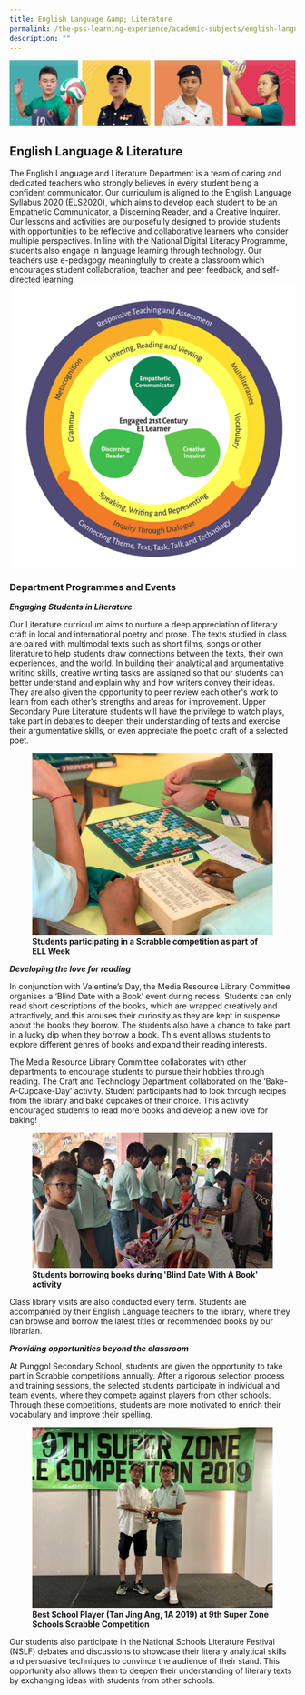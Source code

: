 ```yaml
---
title: English Language &amp; Literature
permalink: /the-pss-learning-experience/academic-subjects/english-language-n-literature/
description: ""
---
```

![](/images/Our%20School/subbanner.jpg)

## English Language &amp; Literature

The English Language and Literature Department is a team of caring and dedicated teachers who strongly believes in every student being a confident communicator. Our curriculum is aligned to the English Language Syllabus 2020 (ELS2020), which aims to develop each student to be an Empathetic Communicator, a Discerning Reader, and a Creative Inquirer. Our lessons and activities are purposefully designed to provide students with opportunities to be reflective and collaborative learners who consider multiple perspectives. In line with the National Digital Literacy Programme, students also engage in language learning through technology. Our teachers use e-pedagogy meaningfully to create a classroom which encourages student collaboration, teacher and peer feedback, and self-directed learning. ![](/images/el%2021st%20cc%20learner.png)

### Department Programmes and Events

***Engaging Students in Literature***

Our Literature curriculum aims to nurture a deep appreciation of literary craft in local and international poetry and prose. The texts studied in class are paired with multimodal texts such as short films, songs or other literature to help students draw connections between the texts, their own experiences, and the world. In building their analytical and argumentative writing skills, creative writing tasks are assigned so that our students can better understand and explain why and how writers convey their ideas. They are also given the opportunity to peer review each other's work to learn from each other's strengths and areas for improvement. Upper Secondary Pure Literature students will have the privilege to watch plays, take part in debates to deepen their understanding of texts and exercise their argumentative skills, or even appreciate the poetic craft of a selected poet.

<figure>
<img src="/images/Academic%20Subjects/English%20Language%20&amp;%20Literature/Scrabble%20Competition.jpg">
<figcaption> <strong> Students participating in a Scrabble competition as part of ELL Week</strong> </figcaption>
</figure>

***Developing the love for reading***

In conjunction with Valentine’s Day, the Media Resource Library Committee organises a ‘Blind Date with a Book’ event during recess. Students can only read short descriptions of the books, which are wrapped creatively and attractively, and this arouses their curiosity as they are kept in suspense about the books they borrow. The students also have a chance to take part in a lucky dip when they borrow a book. This event allows students to explore different genres of books and expand their reading interests.

The Media Resource Library Committee collaborates with other departments to encourage students to pursue their hobbies through reading. The Craft and Technology Department collaborated on the ‘Bake-A-Cupcake-Day’ activity. Student participants had to look through recipes from the library and bake cupcakes of their choice. This activity encouraged students to read more books and develop a new love for baking!

<figure>
<img src="/images/Academic%20Subjects/English%20Language%20&amp;%20Literature/Student%20queueing%20up%20to%20borrow%20books%20in%20Blind%20Date%20With%20A%20Book%20activity.jpg">
<figcaption> <strong> Students borrowing books during 'Blind Date With A Book' activity </strong> </figcaption>
</figure>
 
Class library visits are also conducted every term. Students are accompanied by their English Language teachers to the library, where they can browse and borrow the latest titles or recommended books by our librarian.   


***Providing opportunities beyond the classroom***

At Punggol Secondary School, students are given the opportunity to take part in Scrabble competitions annually. After a rigorous selection process and training sessions, the selected students participate in individual and team events, where they compete against players from other schools. Through these competitions, students are more motivated to enrich their vocabulary and improve their spelling. 

<figure>
<img src="/images/Academic%20Subjects/English%20Language%20&amp;%20Literature/Best%20School%20Player%20(Tan%20Jing%20Ang,%201A%202019)%20at%209th%20Super%20Zone%20Schools%20Scrabble%20Competition.jpg">
<figcaption> <strong>Best School Player (Tan Jing Ang, 1A 2019) at 9th Super Zone Schools Scrabble Competition </strong> </figcaption>
</figure>

Our students also participate in the National Schools Literature Festival (NSLF) debates and discussions to showcase their literary analytical skills and persuasive techniques to convince the audience of their stand. This opportunity also allows them to deepen their understanding of literary texts by exchanging ideas with students from other schools.